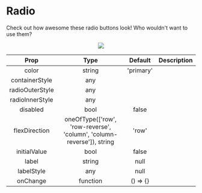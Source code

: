 # Radio

Check out how awesome these radio buttons look! Who wouldn't want to use them?

<p align="center">
  <img src="https://raw.githubusercontent.com/galio-org/docs/master/assets/radio-example.png">
</p>

|       Prop      |                                  Type                                 |  Default  | Description |
|:---------------:|:---------------------------------------------------------------------:|:---------:|:-----------:|
|      color      |                                 string                                | 'primary' |             |
|  containerStyle |                                  any                                  |           |             |
| radioOuterStyle |                                  any                                  |           |             |
| radioInnerStyle |                                  any                                  |           |             |
|     disabled    |                                  bool                                 |   false   |             |
|  flexDirection  | oneOfType(['row', 'row-reverse', 'column', 'column-reverse']), string |   'row'   |             |
|   initialValue  |                                  bool                                 |   false   |             |
|      label      |                                 string                                |    null   |             |
|    labelStyle   |                                  any                                  |    null   |             |
|     onChange    |                                function                               |  () => {} |             |
